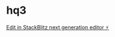 # hq3

[Edit in StackBlitz next generation editor ⚡️](https://stackblitz.com/~/github.com/shok8899/hq3)